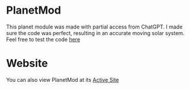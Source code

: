 # PlanetMod
This planet module was made with partial access from ChatGPT. I made sure the code was perfect, resulting in an accurate moving solar system.
Feel free to test the code [here](https://www.w3schools.com/html/tryit.asp?filename=tryhtml_default)
# Website
You can also view PlanetMod at its [Active Site](https://planetmod.w3spaces.com)
